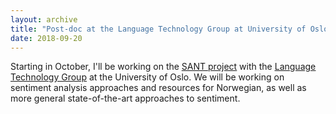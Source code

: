 ```yaml
---
layout: archive
title: "Post-doc at the Language Technology Group at University of Oslo"
date: 2018-09-20
---
```


Starting in October, I'll be working on the [<u>SANT project</u>](https://www.mn.uio.no/ifi/english/research/projects/sant/index.html) with the [<u>Language Technology Group</u>](https://www.mn.uio.no/ifi/english/research/groups/ltg/) at the University of Oslo. We will be working on sentiment analysis approaches and resources for Norwegian, as well as more general state-of-the-art approaches to sentiment.
